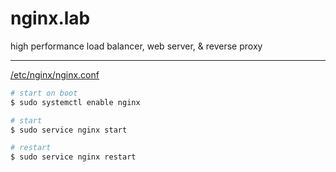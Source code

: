 # nginx.lab

high performance load balancer, web server, & reverse proxy

---

[/etc/nginx/nginx.conf](https://github.com/mrtillman-0001/nginx.lab/blob/master/nginx.conf)

```sh
# start on boot
$ sudo systemctl enable nginx

# start
$ sudo service nginx start

# restart
$ sudo service nginx restart
```
